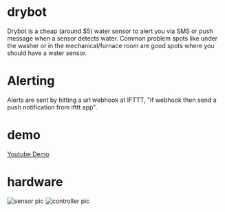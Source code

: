 # drybot
Drybot is a cheap (around $5) water sensor to alert you
via SMS or push message when a sensor detects water.
Common problem spots like under the washer or in the mechanical/furnace room are good spots 
where you should have a water sensor.

# Alerting
Alerts are sent by hitting a url webhook at IFTTT,
"if webhook then send a push notification from ifttt app".

# demo
[Youtube Demo](https://youtu.be/TYNeofcWZgk)

# hardware
![sensor pic](./img/sensor.png)
![controller pic](./img/controller.png)
